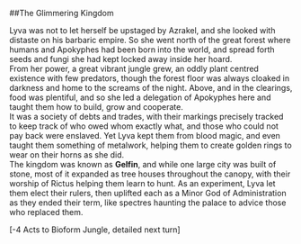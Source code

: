 ##The Glimmering Kingdom     

Lyva was not to let herself be upstaged by Azrakel, and she looked with distaste on his barbaric empire. So she went north of the great forest where humans and Apokyphes had been born into the world, and spread forth seeds and fungi she had kept locked away inside her hoard.     
From her power, a great vibrant jungle grew, an oddly plant centred existence with few predators, though the forest floor was always cloaked in darkness and home to the screams of the night. Above, and in the clearings, food was plentiful, and so she led a delegation of Apokyphes here and taught them how to build, grow and cooperate.    
It was a society of debts and trades, with their markings precisely tracked to keep track of who owed whom exactly what, and those who could not pay back were enslaved. Yet Lyva kept them from blood magic, and even taught them something of metalwork, helping them to create golden rings to wear on their horns as she did.      
The kingdom was known as **Gelfin**, and while one large city was built of stone, most of it expanded as tree houses throughout the canopy, with their worship of Rictus helping them learn to hunt. As an experiment, Lyva let them elect their rulers, then uplifted each as a Minor God of Administration as they ended their term, like spectres haunting the palace to advice those who replaced them.     

[-4 Acts to Bioform Jungle, detailed next turn]